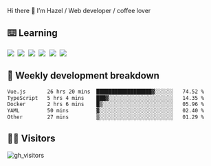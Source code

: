 
Hi there 👋 I’m Hazel / Web developer / coffee lover

## ⌨️ Learning

<samp>
 <a href="https://github.com/vuejs/core"><img src="https://api.iconify.design/logos:vue.svg" /></a>
  <a href="https://github.com/vuejs/core"><img src="https://api.iconify.design/logos:react.svg" /></a>
  <a href="https://github.com/solidjs/solid"><img src="https://api.iconify.design/logos:solidjs.svg" /></a>
  <a href="https://github.com/vitejs/vite"><img src="https://api.iconify.design/logos:vitejs.svg" /></a>
  <a href="https://github.com/microsoft/TypeScript"><img src="https://api.iconify.design/logos:typescript-icon.svg" /></a> 
  <a href="https://github.com/unocss/unocss"><img src="https://api.iconify.design/logos:unocss.svg" /></a>
  

</samp>


## 🦀 Weekly development breakdown

<!--START_SECTION:waka-->

```txt
Vue.js       26 hrs 20 mins  ██████████████████▓░░░░░░   74.52 %
TypeScript   5 hrs 4 mins    ███▓░░░░░░░░░░░░░░░░░░░░░   14.35 %
Docker       2 hrs 6 mins    █▒░░░░░░░░░░░░░░░░░░░░░░░   05.96 %
YAML         50 mins         ▓░░░░░░░░░░░░░░░░░░░░░░░░   02.40 %
Other        27 mins         ▒░░░░░░░░░░░░░░░░░░░░░░░░   01.29 %
```

<!--END_SECTION:waka-->
## 👬🏻 Visitors

![gh_visitors](https://profile-counter.glitch.me/Hazel-Lin/count.svg)

